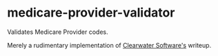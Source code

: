 # medicare-provider-validator

Validates Medicare Provider codes.

Merely a rudimentary implementation of [Clearwater Software's](http://clearwater.com.au/code/provider) writeup.